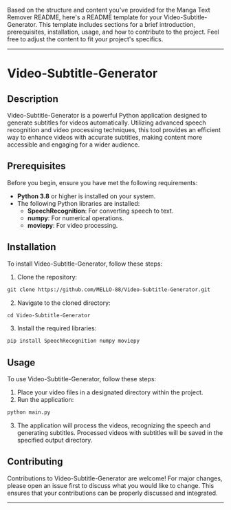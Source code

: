 Based on the structure and content you've provided for the Manga Text Remover README, here's a README template for your Video-Subtitle-Generator. This template includes sections for a brief introduction, prerequisites, installation, usage, and how to contribute to the project. Feel free to adjust the content to fit your project's specifics.

---

# Video-Subtitle-Generator

## Description
Video-Subtitle-Generator is a powerful Python application designed to generate subtitles for videos automatically. Utilizing advanced speech recognition and video processing techniques, this tool provides an efficient way to enhance videos with accurate subtitles, making content more accessible and engaging for a wider audience.

## Prerequisites
Before you begin, ensure you have met the following requirements:
- **Python 3.8** or higher is installed on your system.
- The following Python libraries are installed:
  - **SpeechRecognition**: For converting speech to text.
  - **numpy**: For numerical operations.
  - **moviepy**: For video processing.

## Installation
To install Video-Subtitle-Generator, follow these steps:

1. Clone the repository:
```markdown
git clone https://github.com/MELLO-88/Video-Subtitle-Generator.git
```
2. Navigate to the cloned directory:
```markdown
cd Video-Subtitle-Generator
```
3. Install the required libraries:
```markdown
pip install SpeechRecognition numpy moviepy
```

## Usage
To use Video-Subtitle-Generator, follow these steps:

1. Place your video files in a designated directory within the project.
2. Run the application:
```markdown
python main.py
```
3. The application will process the videos, recognizing the speech and generating subtitles. Processed videos with subtitles will be saved in the specified output directory.

## Contributing
Contributions to Video-Subtitle-Generator are welcome! For major changes, please open an issue first to discuss what you would like to change. This ensures that your contributions can be properly discussed and integrated.

---
